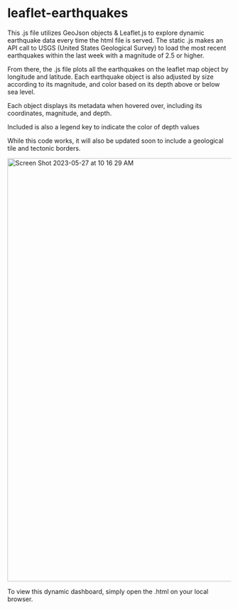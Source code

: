 # leaflet-earthquakes

This .js file utilizes GeoJson objects &amp; Leaflet.js to explore dynamic earthquake data every time the html file is served. The static .js makes an API call to USGS (United States Geological Survey) to load the most recent earthquakes within the last week with a magnitude of 2.5 or higher. 

From there, the .js file plots all the earthquakes on the leaflet map object by longitude and latitude. Each earthquake object is also adjusted by size according to its magnitude, and color based on its depth above or below sea level.

Each object displays its metadata when hovered over, including its coordinates, magnitude, and depth. 

Included is also a legend key to indicate the color of depth values 

While this code works, it will also be updated soon to include a geological tile and tectonic borders.


<img width="953" alt="Screen Shot 2023-05-27 at 10 16 29 AM" src="https://github.com/Phil-Mart/leaflet-earthquakes/assets/120279988/8ed58ab6-dafd-44e2-a7a5-7f0bf12ec39f">


To view this dynamic dashboard, simply open the .html on your local browser.
